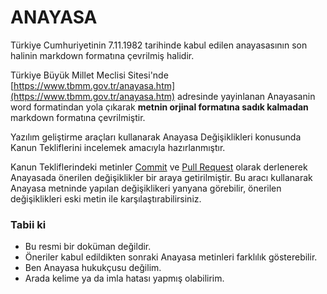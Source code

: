 # ANAYASA

Türkiye Cumhuriyetinin 7.11.1982 tarihinde kabul edilen anayasasının son halinin markdown formatına çevrilmiş halidir.

Türkiye Büyük Millet Meclisi Sitesi'nde [https://www.tbmm.gov.tr/anayasa.htm](https://www.tbmm.gov.tr/anayasa.htm)
adresinde yayinlanan Anayasanin word formatindan yola çıkarak **metnin orjinal formatına sadık kalmadan**
markdown formatına çevrilmiştir.

Yazılım geliştirme araçları kullanarak Anayasa Değişiklikleri konusunda Kanun Tekliflerini incelemek amacıyla hazırlanmıştır.

Kanun Tekliflerindeki metinler [Commit](https://help.github.com/articles/github-glossary/#commit) ve [Pull Request](https://help.github.com/articles/github-glossary/#pull-request) olarak derlenerek Anayasada önerilen değişiklikler bir
araya getirilmiştir. Bu aracı kullanarak Anayasa metninde yapılan değişiklikeri yanyana görebilir,
önerilen değişiklikleri eski metin ile karşılaştırabilirsiniz.


### Tabii ki

* Bu resmi bir doküman değildir.
* Öneriler kabul edildikten sonraki Anayasa metinleri farklılık gösterebilir.
* Ben Anayasa hukukçusu değilim.
* Arada kelime ya da imla hatası yapmış olabilirim.
